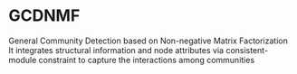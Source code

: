 # GCDNMF
General Community Detection based on Non-negative Matrix Factorization
It integrates structural information and node attributes via consistent-module constraint to capture the interactions among communities
